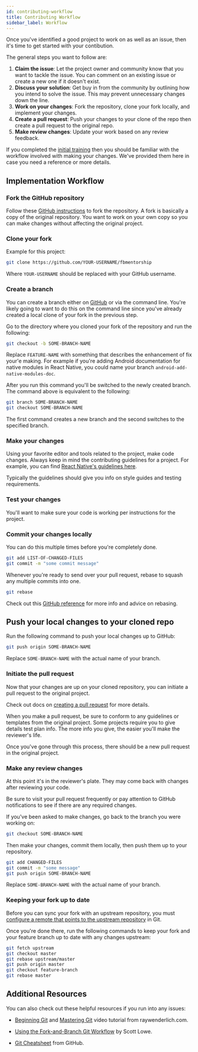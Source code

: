 ```yaml
---
id: contributing-workflow
title: Contributing Workflow
sidebar_label: Workflow
---
```


Once you've identified a good project to work on as well as an issue, then it's time to get started with your contibution.

The general steps you want to follow are:

1. **Claim the issue**: Let the project owner and community know that you want to tackle the issue. You can comment on an existing issue or create a new one if it doesn't exist.
1. **Discuss your solution**: Get buy in from the community by outlining how you intend to solve the issue. This may prevent unnecessary changes down the line.
1. **Work on your changes**: Fork the repository, clone your fork locally, and implement your changes.
1. **Create a pull request**: Push your changes to your clone of the repo then create a pull request to the original repo.
1. **Make review changes**: Update your work based on any review feedback.

If you completed the [initial training](ContributingGettingStarted.md#initial-training) then you should be familiar with the workflow involved with making your changes. We've provided them here in case you need a reference or more details.

## Implementation Workflow

### Fork the GitHub repository

Follow these [GitHub instructions](https://help.github.com/articles/fork-a-repo/) to fork the repository. A fork is basically a copy of the original repository. You want to work on your own copy so you can make changes without affecting the original project.

### Clone your fork

Example for this project:

```bash
git clone https://github.com/YOUR-USERNAME/fbmentorship
```

Where `YOUR-USERNAME` should be replaced with your GitHub username.

### Create a branch

You can create a branch either on [GitHub](https://help.github.com/articles/creating-and-deleting-branches-within-your-repository/) or via the command line. You're likely going to want to do this on the command line since you've already created a local clone of your fork in the previous step.

Go to the directory where you cloned your fork of the repository and run the following:

```bash
git checkout -b SOME-BRANCH-NAME
```

Replace `FEATURE-NAME` with something that describes the enhancement of fix your'e making. For example if you're adding Android documentation for native modules in React Native, you could name your branch `android-add-native-modules-doc`.

After you run this command you'll be switched to the newly created branch. The command above is equivalent to the following:

```bash
git branch SOME-BRANCH-NAME
git checkout SOME-BRANCH-NAME
```

The first command creates a new branch and the second switches to the specified branch.

### Make your changes

Using your favorite editor and tools related to the project, make code changes. Always keep in mind the contributing guidelines for a project. For example, you can find [React Native's guidelines here](https://github.com/facebook/react-native/blob/master/CONTRIBUTING.md).

Typically the guidelines should give you info on style guides and testing requirements.

### Test your changes

You'll want to make sure your code is working per instructions for the project.

### Commit your changes locally

You can do this multiple times before you're completely done.

```bash
git add LIST-OF-CHANGED-FILES
git commit -m "some commit message"
```

Whenever you're ready to send over your pull request, rebase to squash any multiple commits into one.

```bash
git rebase
```

Check out this [GitHub reference](https://help.github.com/articles/using-git-rebase-on-the-command-line/) for more info and advice on rebasing.

## Push your local changes to your cloned repo

Run the following command to push your local changes up to GitHub:

```bash
git push origin SOME-BRANCH-NAME
```

Replace `SOME-BRANCH-NAME` with the actual name of your branch.

### Initiate the pull request

Now that your changes are up on your cloned repository, you can initiate a pull request to the original project.

Check out docs on [creating a pull request](https://help.github.com/articles/creating-a-pull-request/) for more details.

When you make a pull request, be sure to conform to any guidelines or templates from the original project. Some projects require you to give details test plan info. The more info you give, the easier you'll make the reviewer's life.

Once you've gone through this process, there should be a new pull request in the original project.

### Make any review changes

At this point it's in the reviewer's plate. They may come back with changes after reviewing your code.

Be sure to visit your pull request frequently or pay attention to GitHub notifications to see if there are any required changes.

If you've been asked to make changes, go back to the branch you were working on:

```bash
git checkout SOME-BRANCH-NAME
```

Then make your changes, commit them locally, then push them up to your repository.

```bash
git add CHANGED-FILES
git commit -m "some message"
git push origin SOME-BRANCH-NAME
```

Replace `SOME-BRANCH-NAME` with the actual name of your branch.

### Keeping your fork up to date

Before you can sync your fork with an upstream repository, you must [configure a remote that points to the upstream repository](https://help.github.com/articles/configuring-a-remote-for-a-fork/) in Git.

Once you're done there, run the following commands to keep your fork and your feature branch up to date with any changes upstream:

```bash
git fetch upstream
git checkout master
git rebase upstream/master
git push origin master
git checkout feature-branch
git rebase master
```

## Additional Resources

You can also check out these helpful resources if you run into any issues:

* [Beginning Git](https://videos.raywenderlich.com/courses/86-beginning-git/lessons/1) and [Mastering Git](https://videos.raywenderlich.com/courses/87-mastering-git/lessons/1) video tutorial from raywenderlich.com.

* [Using the Fork-and-Branch Git Workflow](http://blog.scottlowe.org/2015/01/27/using-fork-branch-git-workflow/) by Scott Lowe.

* [Git Cheatsheet](https://services.github.com/kit/downloads/github-git-cheat-sheet.pdf) from GitHub.
